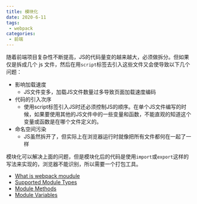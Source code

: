 ```yaml
---
title: 模块化
date: 2020-6-11
tags:
 - webpack
categories:
 - 前端
---
```


随着前端项目复杂性不断提高，JS的代码量变的越来越大，必须做拆分。但如果仅是拆成几个 js 文件，然后在用`script`标签去引入这些文件又会使导致以下几个问题：
 - 影响加载速度
   - JS文件变多，加载JS文件数量过多导致页面加载速度编码
 - 代码的引入次序
   - 使用script标签引入JS时还必须控制JS的顺序。在单个JS文件编写的时候，如果要使用其他的JS文件中的一些变量和函数，不能直观的知道这个变量或函数是在哪个文件定义的。
 - 命名空间污染
   - JS虽然拆开了，但实际上在浏览器运行时就像把所有文件都何在一起了一样

模块化可以解决上面的问题，但是模块化后的代码是使用`import`或`export`这样的写法来实现的，浏览器不能识别，所以需要一个打包工具。


 - [What is webpack moudule](https://webpack.js.org/concepts/modules/#what-is-a-webpack-module)
 - [Supported Module Types](https://webpack.js.org/concepts/modules/#supported-module-types)
 - [Module Methods](https://webpack.js.org/api/module-methods/)
 - [Module Variables](https://webpack.js.org/api/module-variables/)